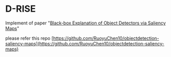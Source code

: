 # D-RISE

Implement of paper "[Black-box Explanation of Object Detectors via Saliency Maps](https://arxiv.org/abs/2006.03204)"

please refer this repo [https://github.com/RuoyuChen10/objectdetection-saliency-maps](https://github.com/RuoyuChen10/objectdetection-saliency-maps)
